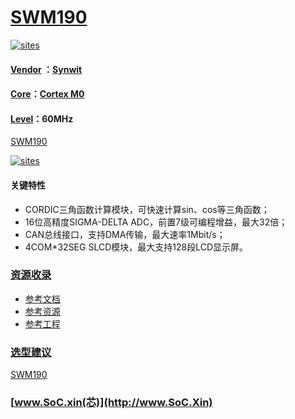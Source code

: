 ﻿# [SWM190](https://github.com/SoCXin/SWM190)

[![sites](http://182.61.61.133/link/resources/SoC.png)](http://www.SoC.Xin)

#### [Vendor](https://github.com/SoCXin/Vendor) ：[Synwit](http://www.synwit.cn)
#### [Core](https://github.com/SoCXin/Cortex)：[Cortex M0](https://github.com/SoCXin/CM0)
#### [Level](https://github.com/SoCXin/Level)：60MHz

[SWM190](https://github.com/SoCXin/SWM190)

[![sites](docs/SWM190.png)](http://www.synwit.cn/productInfo/68/index.html)

#### 关键特性

* CORDIC三角函数计算模块，可快速计算sin、cos等三角函数；
* 16位高精度SIGMA-DELTA ADC，前置7级可编程增益，最大32倍；
* CAN总线接口，支持DMA传输，最大速率1Mbit/s；
* 4COM*32SEG SLCD模块，最大支持128段LCD显示屏。

### [资源收录](https://github.com/SoCXin)

* [参考文档](docs/)
* [参考资源](src/)
* [参考工程](project/)

### [选型建议](https://github.com/SoCXin)

[SWM190](https://github.com/SoCXin/SWM190)

###  [www.SoC.xin(芯)](http://www.SoC.Xin)
